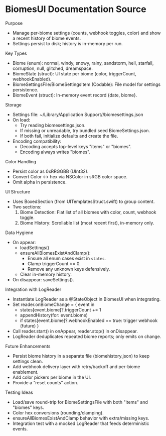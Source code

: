 # BiomesUI Documentation Source

Purpose
- Manage per-biome settings (counts, webhook toggles, color) and show a recent history of biome events.
- Settings persist to disk; history is in-memory per run.

Key Types
- Biome (enum): normal, windy, snowy, rainy, sandstorm, hell, starfall, corruption, null, glitched, dreamspace.
- BiomeState (struct): UI state per biome (color, triggerCount, webhookEnabled).
- BiomeSettingsFile/BiomeSettingsItem (Codable): File model for settings persistence.
- BiomeEvent (struct): In-memory event record {date, biome}.

Storage
- Settings file: ~/Library/Application Support/<bundle id>/biomesettings.json
- On load:
  - Try reading biomesettings.json.
  - If missing or unreadable, try bundled seed BiomeSettings.json.
  - If both fail, initialize defaults and create the file.
- Encoding compatibility:
  - Decoding accepts top-level keys "items" or "biomes".
  - Encoding always writes "biomes".

Color Handling
- Persist color as 0xRRGGBB (UInt32).
- Convert Color <-> hex via NSColor in sRGB color space.
- Omit alpha in persistence.

UI Structure
- Uses BoxedSection (from UITemplatesStruct.swift) to group content.
- Two sections:
  1) Biome Detection: Flat list of all biomes with color, count, webhook toggle.
  2) Biome History: Scrollable list (most recent first), in-memory only.

Data Hygiene
- On appear:
  - loadSettings()
  - ensureAllBiomesExistAndClamp():
    - Ensure all enum cases exist in `states`.
    - Clamp triggerCount >= 0.
    - Remove any unknown keys defensively.
  - Clear in-memory history.
- On disappear: saveSettings().

Integration with LogReader
- Instantiate LogReader as a @StateObject in BiomesUI when integrating.
- Set reader.onBiomeChange = { event in
  - states[event.biome]?.triggerCount += 1
  - appendHistory(for: event.biome)
  - if states[event.biome]?.webhookEnabled == true: trigger webhook (future)
}
- Call reader.start() in onAppear, reader.stop() in onDisappear.
- LogReader deduplicates repeated biome reports; only emits on change.

Future Enhancements
- Persist biome history in a separate file (biomehistory.json) to keep settings clean.
- Add webhook delivery layer with retry/backoff and per-biome enablement.
- Add color pickers per biome in the UI.
- Provide a “reset counts” action.

Testing Ideas
- Load/save round-trip for BiomeSettingsFile with both "items" and "biomes" keys.
- Color hex conversions (rounding/clamping).
- ensureAllBiomesExistAndClamp behavior with extra/missing keys.
- Integration test with a mocked LogReader that feeds deterministic events.

